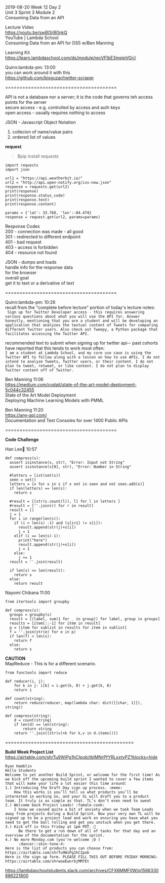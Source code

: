 2019-08-20 Week 12 Day 2  
Unit 3 Sprint 3 Module 2   
Consuming Data from an API     

Lecture Video  
https://youtu.be/swBl3rB0nkQ  
YouTube | Lambda School   
Consuming Data from an API for DS5 w/Ben Manning   

Learning Kit  
https://learn.lambdaschool.com/ds/module/recVFIbE3mpjpVGrj/   

Quinn:lambda-pm: 13:00  
you can work around it with this     
https://github.com/bisguzar/twitter-scraper    

=======================================

API is not a database nor a server; it is the code that governs teh access points for the server  
secure access - e.g. controlled by access and auth keys  
open access - usually requires nothing to access  

JSON - Javascript Object Notation  
1. collecion of name/value pairs
2. ordered list of values  

**request**  
   
> $pip install requests
```
import requests
import json

url1 = "https://api.weatherbit.io/"
url2 = "http://api.open-notify.org/iss-now.json"
response = requests.get(url2)
print(response)
print(response.status_code)
print(response.text)
print(response.content)

params = {'lat': 33.768, 'lon':-84.474}
response = request.get(url2, params=params)
```

Response Codes  
200 - connection was made - all good  
301 - redirected to different endpoint  
401 - bad request  
403 - access is forbidden  
404 - resource not found   

JSON - dumps and loads   
handle info for the response data  
for the browser  
overall goal  
get it to text or a derivative of text  

=======================================

Quinn:lambda-pm: 10:26  
recall from the "complete before lecture" portion of today's lecture notes:  
`
Sign up for Twitter Developer access - this requires answering various questions about what you will use the API for. Answer honestly, mentioning that you are a student and will be developing an application that analyzes the textual content of Tweets for comparing different Twitter users. Also check out Tweepy, a Python package that facilitates accessing the Twitter API.`

recommended text to submit when signing up for twitter api-- past cohorts have reported that this tends to work most often:  
`
I am a student at Lambda School, and my core use case is using the Twitter API to follow along with a lesson on how to use APIs. I do not intend to analyze Tweets, Twitter users, or their content. I do not plan to tweet, retweet, or like content. I do not plan to display Twitter content off of Twitter.
`

Ben Manning 11:06   
https://medium.com/codait/state-of-the-art-model-deployment-5c044c32455  
State of the Art Model Deployment  
Deploying Machine Learning Models with PMML   

Ben Manning 11:20  
https://any-api.com/  
Documentation and Test Consoles for over 1400 Public APIs  

=======================================

**Code Challenge**  

Han Lee:palm_tree: 10:57
```
def compress(s):
  assert isinstance(s, str), "Error: Input not String"
  assert isinstance(s[0], str), "Error: Number in String"
    
  #letters = list(set(s))
  seen = set()
  letters = [x for x in s if x not in seen and not seen.add(x)]
  if len(letters) == len(s):
    return s
  
  #result = [[str(s.count(l)), l] for l in letters ]
  #result = [''.join(r) for r in result]
  result = []
  j = 1
  for i in range(len(s)):
    if (i < len(s) -1) and (s[i+1] != s[i]):
      result.append(str(j)+s[i])
      j = 1
    elif (i == len(s)-1):
      print("here")
      result.append(str(j)+s[i])
      j = 1
    else:
      j += 1
  result = ''.join(result)
  
  if len(s) <= len(result):
    return s
  else:
    return result
```

Nayomi Chibana 11:00
```
from itertools import groupby

def compress(s):
  groups = groupby(s)
  result = [(label, sum(1 for _ in group)) for label, group in groups]
  results = [item[::-1] for item in result]
  p = [item for sublist in results for item in sublist]
  f = ''.join(str(e) for e in p)
  if len(f) < len(s):
    return f
  else:
    return s
```

**CAUTION**    
MapReduce - This is for a different scenario.  
```
from functools import reduce

def reducer(i, j):
    for k in j: i[k] = i.get(k, 0) + j.get(k, 0)
    return i

def count(string):
    return reduce(reducer, map(lambda char: dict([[char, 1]]), string))

def compress(string):
    d = count(string)
    if len(d) == len(string):
        return string
    return ''.join([str(v)+k for k,v in d.items()])
```

=============================================

**Build Week Project List**   
https://airtable.com/shrTu9WiPg1hCIpob/tblMNrPfYRLxxtvPZ?blocks=hide

```
Ryan Hamblin
Hello Students
Welcome to yet another Build Sprint, or welcome for the first time! As we kick off the upcoming build sprint I wanted to cover a few items that will make your life a lot easier this time around:
1.) Introducing the Draft Day sign up process. :memo:
    How this works is you’ll tell us what products you’ll be interested in working on, and your SL will draft you to a product team. It truly is as simple as that. TL’s don’t even need to sweat
2.) Welcome back Project Leads! :female-cook:
    I know we caused quite a bit of anxiety when we took Team Leads away from projects during a Build Sprint. Now your very own TL will be signed up to be a project lead and work on ensuring you have what you need to get the ball rolling and get you unstuck when you get there.
3.) Kick off is this Friday at 1pm PDT. 🥾
      Be there to get a run down of all of tasks for that day and an overview of the documentation for the sprint.
4.) No more Monday.com (you’re welcome ;D )
      :dancer::skin-tone-4:
Here is the list of products you can choose from: 
https://airtable.com/shrTu9WiPg1hCIpob
Here is the sign up form. PLEASE FILL THIS OUT BEFORE FRIDAY MORNING: 
https://airtable.com/shrwoeEwnrbjMM7Et
```
https://lambdaschoolstudents.slack.com/archives/CFX6MMF0W/p1566330886221800
